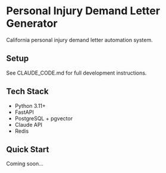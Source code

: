 # Personal Injury Demand Letter Generator

California personal injury demand letter automation system.

## Setup

See CLAUDE_CODE.md for full development instructions.

## Tech Stack
- Python 3.11+
- FastAPI
- PostgreSQL + pgvector
- Claude API
- Redis

## Quick Start

Coming soon...
